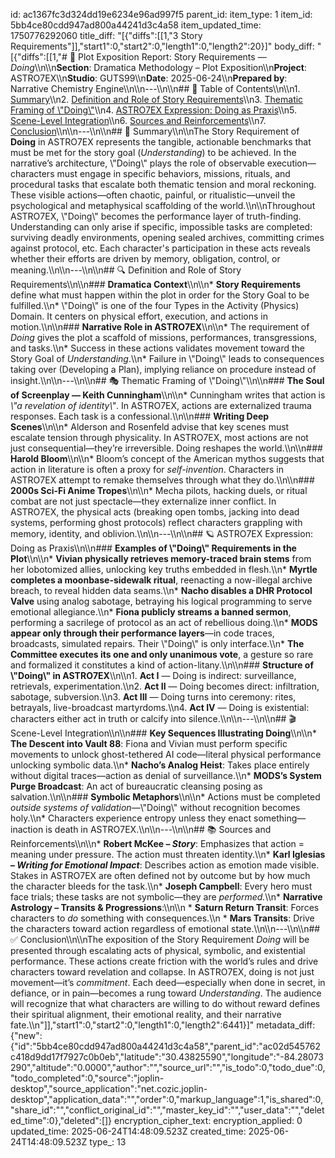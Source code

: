 id: ac1367fc3d324dd19e6234e96ad997f5
parent_id: 
item_type: 1
item_id: 5bb4ce80cdd947ad800a44241d3c4a58
item_updated_time: 1750776292060
title_diff: "[{\"diffs\":[[1,\"3 Story Requirements\"]],\"start1\":0,\"start2\":0,\"length1\":0,\"length2\":20}]"
body_diff: "[{\"diffs\":[[1,\"# 📘 Plot Exposition Report: Story Requirements — *Doing*\\\n\\\n**Section**: Dramatica Methodology – Plot Exposition\\\n**Project**: ASTRO7EX\\\n**Studio**: GUTS99\\\n**Date**: 2025-06-24\\\n**Prepared by**: Narrative Chemistry Engine\\\n\\\n---\\\n\\\n## 📓 Table of Contents\\\n\\\n1. [Summary](#summary)\\\n2. [Definition and Role of Story Requirements](#definition-and-role-of-story-requirements)\\\n3. [Thematic Framing of \\\"Doing\\\"](#thematic-framing-of-doing)\\\n4. [ASTRO7EX Expression: Doing as Praxis](#astro7ex-expression-doing-as-praxis)\\\n5. [Scene-Level Integration](#scene-level-integration)\\\n6. [Sources and Reinforcements](#sources-and-reinforcements)\\\n7. [Conclusion](#conclusion)\\\n\\\n---\\\n\\\n## 🧩 Summary\\\n\\\nThe Story Requirement of **Doing** in ASTRO7EX represents the tangible, actionable benchmarks that must be met for the story goal (*Understanding*) to be achieved. In the narrative’s architecture, \\\"Doing\\\" plays the role of observable execution—characters must engage in specific behaviors, missions, rituals, and procedural tasks that escalate both thematic tension and moral reckoning. These visible actions—often chaotic, painful, or ritualistic—unveil the psychological and metaphysical scaffolding of the world.\\\n\\\nThroughout ASTRO7EX, \\\"Doing\\\" becomes the performance layer of truth-finding. Understanding can only arise if specific, impossible tasks are completed: surviving deadly environments, opening sealed archives, committing crimes against protocol, etc. Each character's participation in these acts reveals whether their efforts are driven by memory, obligation, control, or meaning.\\\n\\\n---\\\n\\\n## 🔍 Definition and Role of Story Requirements\\\n\\\n### **Dramatica Context**\\\n\\\n* **Story Requirements** define what must happen within the plot in order for the Story Goal to be fulfilled.\\\n* \\\"Doing\\\" is one of the four Types in the Activity (Physics) Domain. It centers on physical effort, execution, and actions in motion.\\\n\\\n### **Narrative Role in ASTRO7EX**\\\n\\\n* The requirement of *Doing* gives the plot a scaffold of missions, performances, transgressions, and tasks.\\\n* Success in these actions validates movement toward the Story Goal of *Understanding*.\\\n* Failure in \\\"Doing\\\" leads to consequences taking over (Developing a Plan), implying reliance on procedure instead of insight.\\\n\\\n---\\\n\\\n## 🎭 Thematic Framing of \\\"Doing\\\"\\\n\\\n### **The Soul of Screenplay — Keith Cunningham**\\\n\\\n* Cunningham writes that action is *\\\"a revelation of identity\\\"*. In ASTRO7EX, actions are externalized trauma responses. Each task is a confessional.\\\n\\\n### **Writing Deep Scenes**\\\n\\\n* Alderson and Rosenfeld advise that key scenes must escalate tension through physicality. In ASTRO7EX, most actions are not just consequential—they’re irreversible. Doing reshapes the world.\\\n\\\n### **Harold Bloom**\\\n\\\n* Bloom’s concept of the American mythos suggests that action in literature is often a proxy for *self-invention*. Characters in ASTRO7EX attempt to remake themselves through what they do.\\\n\\\n### **2000s Sci-Fi Anime Tropes**\\\n\\\n* Mecha pilots, hacking duels, or ritual combat are not just spectacle—they externalize inner conflict. In ASTRO7EX, the physical acts (breaking open tombs, jacking into dead systems, performing ghost protocols) reflect characters grappling with memory, identity, and oblivion.\\\n\\\n---\\\n\\\n## 🪐 ASTRO7EX Expression: Doing as Praxis\\\n\\\n### **Examples of \\\"Doing\\\" Requirements in the Plot**\\\n\\\n* **Vivian physically retrieves memory-traced brain stems** from her lobotomized allies, unlocking key truths embedded in flesh.\\\n* **Myrtle completes a moonbase-sidewalk ritual**, reenacting a now-illegal archive breach, to reveal hidden data seams.\\\n* **Nacho disables a DHR Protocol Valve** using analog sabotage, betraying his logical programming to serve emotional allegiance.\\\n* **Fiona publicly streams a banned sermon**, performing a sacrilege of protocol as an act of rebellious doing.\\\n* **MODS appear only through their performance layers**—in code traces, broadcasts, simulated repairs. Their \\\"Doing\\\" is only interface.\\\n* **The Committee executes its one and only unanimous vote**, a gesture so rare and formalized it constitutes a kind of action-litany.\\\n\\\n### **Structure of \\\"Doing\\\" in ASTRO7EX**\\\n\\\n1. **Act I** — Doing is indirect: surveillance, retrievals, experimentation.\\\n2. **Act II** — Doing becomes direct: infiltration, sabotage, subversion.\\\n3. **Act III** — Doing turns into ceremony: rites, betrayals, live-broadcast martyrdoms.\\\n4. **Act IV** — Doing is existential: characters either act in truth or calcify into silence.\\\n\\\n---\\\n\\\n## 🎬 Scene-Level Integration\\\n\\\n### **Key Sequences Illustrating Doing**\\\n\\\n* **The Descent into Vault 88**: Fiona and Vivian must perform specific movements to unlock ghost-tethered AI code—literal physical performance unlocking symbolic data.\\\n* **Nacho’s Analog Heist**: Takes place entirely without digital traces—action as denial of surveillance.\\\n* **MODS’s System Purge Broadcast**: An act of bureaucratic cleansing posing as salvation.\\\n\\\n### **Symbolic Metaphors**\\\n\\\n* Actions must be completed *outside systems of validation*—\\\"Doing\\\" without recognition becomes holy.\\\n* Characters experience entropy unless they enact something—inaction is death in ASTRO7EX.\\\n\\\n---\\\n\\\n## 📚 Sources and Reinforcements\\\n\\\n* **Robert McKee – *Story***: Emphasizes that action = meaning under pressure. The action must threaten identity.\\\n* **Karl Iglesias – *Writing for Emotional Impact***: Describes action as emotion made visible. Stakes in ASTRO7EX are often defined not by outcome but by how much the character bleeds for the task.\\\n* **Joseph Campbell**: Every hero must face trials; these tasks are not symbolic—they are *performed.*\\\n* **Narrative Astrology – Transits & Progressions**:\\\n\\\n  * **Saturn Return Transit**: Forces characters to *do* something with consequences.\\\n  * **Mars Transits**: Drive the characters toward action regardless of emotional state.\\\n\\\n---\\\n\\\n## ✅ Conclusion\\\n\\\nThe exposition of the Story Requirement *Doing* will be presented through escalating acts of physical, symbolic, and existential performance. These actions create friction with the world’s rules and drive characters toward revelation and collapse. In ASTRO7EX, doing is not just movement—it’s *commitment*. Each deed—especially when done in secret, in defiance, or in pain—becomes a rung toward *Understanding*. The audience will recognize that what characters are willing to do without reward defines their spiritual alignment, their emotional reality, and their narrative fate.\\\n\"]],\"start1\":0,\"start2\":0,\"length1\":0,\"length2\":6441}]"
metadata_diff: {"new":{"id":"5bb4ce80cdd947ad800a44241d3c4a58","parent_id":"ac02d545762c418d9dd17f7927c0b0eb","latitude":"30.43825590","longitude":"-84.28073290","altitude":"0.0000","author":"","source_url":"","is_todo":0,"todo_due":0,"todo_completed":0,"source":"joplin-desktop","source_application":"net.cozic.joplin-desktop","application_data":"","order":0,"markup_language":1,"is_shared":0,"share_id":"","conflict_original_id":"","master_key_id":"","user_data":"","deleted_time":0},"deleted":[]}
encryption_cipher_text: 
encryption_applied: 0
updated_time: 2025-06-24T14:48:09.523Z
created_time: 2025-06-24T14:48:09.523Z
type_: 13